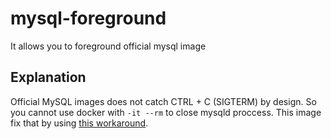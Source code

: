 # mysql-foreground
It allows you to foreground official mysql image

## Explanation

Official MySQL images does not catch CTRL + C (SIGTERM) by design. So you cannot use docker with `-it --rm` to close mysqld proccess. This image fix that by using [this workaround](https://github.com/docker-library/mysql/issues/47#issuecomment-147397851).
